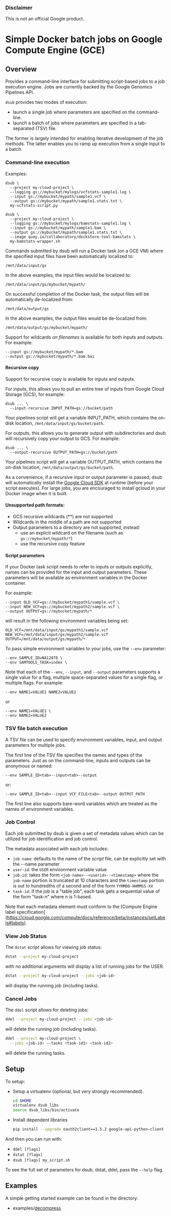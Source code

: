 ### Disclaimer

This is not an official Google product.

# Simple Docker batch jobs on Google Compute Engine (GCE)

## Overview

Provides a command-line interface for submitting script-based jobs to a
job execution engine. Jobs are currently backed by the Google Genomics
Pipelines API.

`dsub` provides two modes of execution:

* launch a single job where parameters are specified on the command-line.
* launch a batch of jobs where parameters are specified in a tab-separated
(TSV) file.

The former is largely intended for enabling iterative development of the job
methods. The latter enables you to ramp up execution from a single input to
a batch.

### Command-line execution

Examples:

    dsub \
      --project my-cloud-project \
      --logging gs://mybucket/mylogs/vcfstats-sample1.log \
      --input gs://mybucket/mypath/sample1.vcf \
      --output gs://mybucket/mypath/sample1.stats.txt \
      my-vcfstats-script.py

    dsub \
      --project my-cloud-project \
      --logging gs://mybucket/mylogs/bamstats-sample1.log \
      --input gs://mybucket/mypath/sample1.bam \
      --output gs://mybucket/mypath/sample1.stats.txt \
      --image quay.io/collaboratory/dockstore-tool-bamstats \
      my-bamstats-wrapper.sh

Commands submitted by dsub will run a Docker task (on a GCE VM) where
the specified input files have been automatically localized to:

    /mnt/data/input/gs

In the above examples, the input files would be localized to:

    /mnt/data/input/gs/mybucket/mypath/

On successful completion of the Docker task, the output files will be
automatically de-localized from:

    /mnt/data/output/gs

In the above examples, the output files would be de-localized from:

    /mnt/data/output/gs/mybucket/mypath/

Support for wildcards *on filenames* is available for both inputs and outputs.
For example:

    --input gs://mybucket/mypath/*.bam
    --output gs://mybucket/mypath/*.bam.bai

#### Recursive copy

Support for recursive copy is available for inputs and outputs.

For inputs, this allows you to pull an entire tree of inputs from
Google Cloud Storage (GCS), for example:

    dsub ... \
      --input-recursive INPUT_PATH=gs://bucket/path

Your pipelines script will get a variable INPUT_PATH, which contains the
on-disk location, `/mnt/data/input/gs/bucket/path`.

For outputs, this allows you to generate output with subdirectories and
dsub will recursively copy your output to GCS. For example:

    dsub ... \
      --output-recursive OUTPUT_PATH=gs://bucket/path

Your pipelines script will get a variable OUTPUT_PATH, which contains the
on-disk location, `/mnt/data/output/gs/bucket/path`.

As a convenience, if a recursive input or output parameter is passed, dsub will
automatically install the [Google Cloud SDK](https://cloud.google.com/sdk/docs/)
at runtime (before your script executes). For large jobs, you are encouraged
to install gcloud in your Docker image when it is built.

#### Unsupported path formats:

* GCS recursive wildcards (**) are not supported
* Wildcards in the middle of a path are not supported
* Output parameters to a directory are not supported, instead:
  * use an explicit wildcard on the filename (such as `gs://mybucket/mypath/*`)
  * use the recursive copy feature

#### Script parameters

If your Docker task script needs to refer to inputs or outputs explicitly,
names can be provided for the input and output parameters. These
parameters will be available as environment variables in the Docker container.

For example:

    --input OLD_VCF=gs://mybucket/mypath1/sample.vcf \
    --input NEW_VCF=gs://mybucket/mypath2/sample.vcf \
    --output OUTPUT=gs://mybucket/mypath/*

will result in the following environment variables being set:

    OLD_VCF=/mnt/data/input/gs/mypath1/sample.vcf
    NEW_VCF=/mnt/data/input/gs/mypath2/sample.vcf
    OUTPUT=/mnt/data/output/gs/mypath/*

To pass simple environment variables to your jobs, use the `--env` parameter:

    --env SAMPLE_ID=NA12878 \
    --env SAMTOOLS_TASK=index \

Note that each of the `--env`, `--input`, and `--output` parameters supports
a single value for a flag, multiple space-separated values for a single flag,
or multiple flags. For example:

    --env NAME1=VALUE1 NAME2=VALUE2

or

    --env NAME1=VALUE1 \
    --env NAME2=VALUE2

### TSV file batch execution

A TSV file can be used to specify environment variables, input, and output
parameters for multiple jobs.

The first line of the TSV file specifies the names and types of the parameters.
Just as on the command-line, inputs and outputs can be anonymous or named:

    --env SAMPLE_ID<tab>--input<tab>--output

or:

    --env SAMPLE_ID<tab>--input VCF_FILE<tab>--output OUTPUT_PATH

The first line also supports bare-word variables which are treated as
the names of environment variables.

### Job Control

Each job submitted by dsub is given a set of metadata values which can be
utilized for job identification and job control.

The metadata associated with each job includes:

* `job-name`: defaults to the name of the *script* file, can be explicitly set
  with the --name parameter
* `user-id`: the `USER` environment variable value
* `job-id`: takes the form `<job-name>--<userid>--<timestamp>` where the
  `job-name` portion is truncated at 10 characters and the `timestamp`
  portion is out to hundredths of a second and of the form `YYMMDD-HHMMSS-XX`
* `task-id`: if the job is a "table job", each task gets a sequential value
  of the form "task-*n*" where *n* is 1-based.

Note that each metadata element must conform to the
[Compute Engine label specification]
(https://cloud.google.com/compute/docs/reference/beta/instances/setLabels#labels).

### View Job Status

The `dstat` script allows for viewing job status:

```bash
dstat --project my-cloud-project
```

with no additional arguments will display a list of running jobs for the USER.

```bash
dstat --project my-cloud-project --jobs <job-id>
```

will display the running job (including tasks).

### Cancel Jobs

The `ddel` script allows for deleting jobs:

```bash
ddel --project my-cloud-project --jobs <job-id>
```

will delete the running job (including tasks).

```bash
ddel --project my-cloud-project \
  --jobs <job-id> --tasks <task-id1> <task-id2>
```

will delete the running tasks.

## Setup

To setup:

-   Setup a virtualenv (optional, but very strongly recommended).

    ```bash
    cd $HOME
    virtualenv dsub_libs
    source dsub_libs/bin/activate
    ```

-   Install dependent libraries

    ```bash
    pip install --upgrade oauth2client==1.5.2 google-api-python-client python-dateutil pytz tabulate
    ```

And then you can run with:

-   `ddel [flags]`
-   `dstat [flags]`
-   `dsub [flags] my_script.sh`


To see the full set of parameters for dsub, dstat, ddel, pass the
`--help` flag.

## Examples

A simple getting started example can be found in the directory:

* examples/[decompress](examples/decompress)
